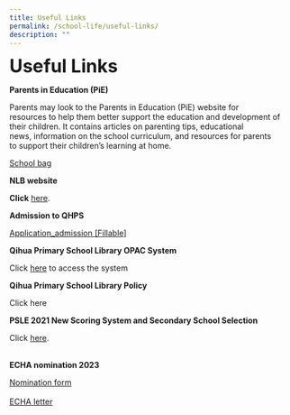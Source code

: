 ```yaml
---
title: Useful Links
permalink: /school-life/useful-links/
description: ""
---
```

**<font size="6">Useful Links</font>**

**Parents in Education (PiE)**

Parents may look to the Parents in Education (PiE) website for  
resources to help them better support the education and development of  
their children. It contains articles on parenting tips, educational  
news, information on the school curriculum, and resources for parents  
to support their children’s learning at home.

[School bag](https://www.schoolbag.edu.sg/)


**NLB website**

**Click**&nbsp;[here](https://childrenandteens.nlb.gov.sg/).


**Admission to QHPS**

[Application\_admission \[Fillable\]](/files/Application_admission-Fillable.pdf)


**Qihua Primary School Library OPAC System**

Click&nbsp;[here](https://schoolibrary.moe.edu.sg/qihuapri/cgi-bin/spydus.exe/MSGTRN/WPAC/HOME)&nbsp;to access the system

**Qihua Primary School Library Policy**

Click here
[](/files/School%20Library%20Policy%20for%20student%20handbook%20updated%204%20Oct%202022.pdf)



**PSLE 2021 New Scoring System and Secondary School Selection**

Click&nbsp;[here](https://www.moe.gov.sg/microsites/psle-fsbb/index.html).
<br>
<br>

**ECHA nomination 2023**

[Nomination form](/files/2023%20echa%20nomination%20form.pdf)
<br>
<br>
[ECHA letter](/files/2023%20echa_letter.pdf)

